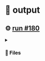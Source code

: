 # 📝  output 

## ⚙️ [run #180](https://github.com/jwenerd/ytm-dl/actions/runs/7610427918)

<details>

<summary>

### 📁 Files

</summary>

|                                                                       |lines|size|bytes |
|-----------------------------------------------------------------------|-----|----|------|
|[`output/library_subscriptions.csv` ](output/library_subscriptions.csv)|66   |4.0K|2662  |
|[`output/library_songs.csv` ](output/library_songs.csv)                |2542 |220K|224430|
|[`output/library_artists.csv` ](output/library_artists.csv)            |1998 |92K |90599 |
|[`output/library_albums.csv` ](output/library_albums.csv)              |932  |64K |65129 |
|[`output/history.csv` ](output/history.csv)                            |925  |96K |94320 |
|[`output/liked_songs.csv` ](output/liked_songs.csv)                    |1416 |120K|122826|

</details>
